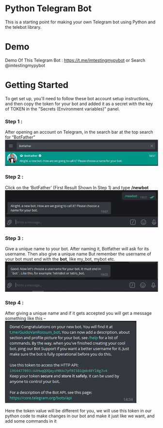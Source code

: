 # Python Telegram Bot
This is a starting point for making your own Telegram bot using Python and the telebot library.

# Demo
Demo Of This Telegram Bot : https://t.me/imtestingmypybot or Search @imtestingmypybot

# Getting Started
To get set up, you'll need to follow these bot account setup instructions, and then copy the token for your bot and added it as a secret with the key of TOKEN in the "Secrets (Environment variables)" panel.


### Step 1 :
After opening an account on Telegram, in the search bar at the top search for “BotFather”
![image](readme/image.png)


### Step 2 :
Click on the ‘BotFather’ (First Result Shown In Step 1) and type **/newbot**
![image](readme/image_2.png)


### Step 3 :
Give a unique name to your bot. After naming it, Botfather will ask for its username. Then also give a unique name But remember the username of your bot must end with the **bot**, like my_bot, mybot etc.
![image](readme/image_3.png)

### Step 4 :
After giving a unique name and if it gets accepted you will get a message something like this –
![image](readme/image_4.png)

Here the token value will be different for you, we will use this token in our python code to make changes in our bot and make it just like we want, and add some commands in it
